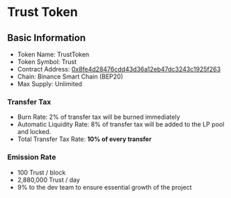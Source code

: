# Trust Token

## Basic Information

* Token Name: TrustToken
* Token Symbol: Trust
* Contract Address: [0x8fe4d28476cdd43d36a12eb47dc3243c1925f263](https://bscscan.com/token/0x8fe4d28476cdd43d36a12eb47dc3243c1925f263)
* Chain: Binance Smart Chain \(BEP20\)
* Max Supply: Unlimited

### Transfer Tax

* Burn Rate: 2% of transfer tax will be burned immediately
* Automatic Liquidity Rate: 8% of transfer tax will be added to the LP pool and locked.
* Total Transfer Tax Rate: **10% of every transfer**

### Emission Rate

* 100 Trust / block
* 2,880,000 Trust / day
* 9% to the dev team to ensure essential growth of the project
